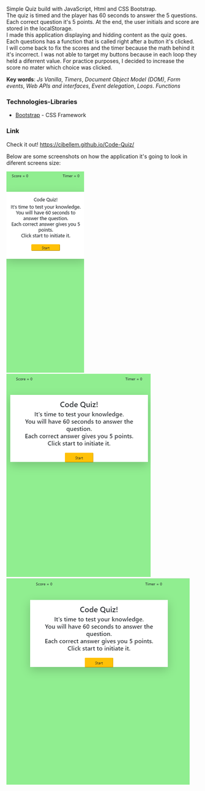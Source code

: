 

Simple Quiz build with JavaScript, Html and CSS Bootstrap.<br>
The quiz is timed and the player has 60 seconds to answer the 5 questions. Each correct question it's 5 points.
At the end, the user initials  and score are stored in the localStorage. <br>
I made this application displaying and hidding content as the quiz goes. Each questions has a function that is called right after a button it's clicked. <br>
I will come back to fix the scores and the timer because the math behind it it's incorrect. I was not able to target my buttons because in each loop they held a diferrent value.  For practice purposes, I decided to increase the score no mater which choice was clicked.  


**Key words**: 
    *Js Vanilla*,
    *Timers*,
    *Document Object Model (DOM)*,
    *Form events*,
    *Web APIs and interfaces*,
    *Event delegation*,
    *Loops*.
    *Functions*
    
### Technologies-Libraries
- [Bootstrap](https://getbootstrap.com/) - CSS Framework

### Link
Check it out! 
 https://cibellem.github.io/Code-Quiz/


Below are some screenshots on how the application it's going to look in diferent screens size: <br>

![414px](assets/css/screenshots/414px.png) <br>
![768px](assets/css/screenshots/768px.png) <br>
![980px](assets/css/screenshots/980px.png) <br>
